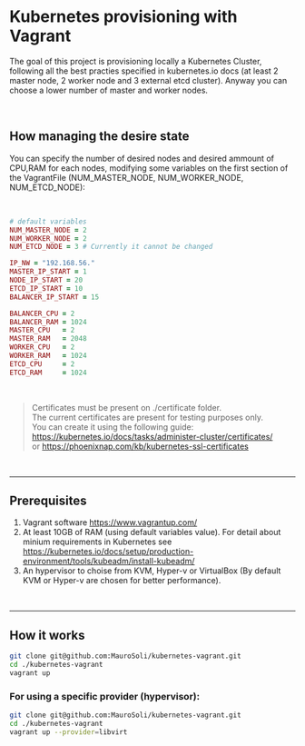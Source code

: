 # Kubernetes provisioning with Vagrant

The goal of this project is provisioning locally a Kubernetes Cluster, following all the best practies specified in kubernetes.io docs (at least 2 master node, 2 worker node and 3 external etcd cluster). Anyway you can choose a lower number of master and worker nodes.

<br/>

## How managing the desire state
You can specify the number of desired nodes and desired ammount of CPU,RAM for each nodes, modifying some variables on the first section of the VagrantFile (NUM_MASTER_NODE, NUM_WORKER_NODE, NUM_ETCD_NODE):

<br/>

```ruby
# default variables
NUM_MASTER_NODE = 2
NUM_WORKER_NODE = 2
NUM_ETCD_NODE = 3 # Currently it cannot be changed

IP_NW = "192.168.56."
MASTER_IP_START = 1
NODE_IP_START = 20
ETCD_IP_START = 10
BALANCER_IP_START = 15

BALANCER_CPU = 2
BALANCER_RAM = 1024
MASTER_CPU   = 2
MASTER_RAM   = 2048
WORKER_CPU   = 2
WORKER_RAM   = 1024
ETCD_CPU     = 2
ETCD_RAM     = 1024
```

<br/>

>Certificates must be present on ./certificate folder. <br/>
>The current certificates are present for testing purposes only. <br/>
>You can create it using the following guide: 
>https://kubernetes.io/docs/tasks/administer-cluster/certificates/ <br/>
>or
>https://phoenixnap.com/kb/kubernetes-ssl-certificates

<br/>

---
## Prerequisites
1. Vagrant software https://www.vagrantup.com/
1. At least 10GB of RAM (using default variables value).
For detail about minium requirements in Kubernetes see https://kubernetes.io/docs/setup/production-environment/tools/kubeadm/install-kubeadm/
1. An hypervisor to choise from KVM, Hyper-v or VirtualBox (By default KVM or Hyper-v are chosen for better performance).

<br/>

---
## How it works
```bash
git clone git@github.com:MauroSoli/kubernetes-vagrant.git
cd ./kubernetes-vagrant
vagrant up
```

### For using a specific provider (hypervisor):
```bash
git clone git@github.com:MauroSoli/kubernetes-vagrant.git
cd ./kubernetes-vagrant
vagrant up --provider=libvirt
```
